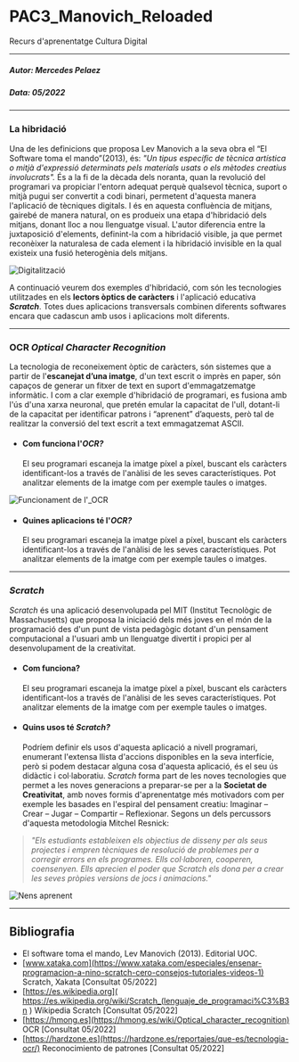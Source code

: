# PAC3_Manovich_Reloaded
Recurs d'aprenentatge Cultura Digital

***

##### Autor: Mercedes Pelaez
##### Data: 05/2022  #####
***



### **La hibridació**
Una de les definicions  que proposa Lev Manovich a la seva obra el “El Software toma el mando”(2013), és: _"Un tipus específic de tècnica artística o mitjà d'expressió determinats pels materials usats o els mètodes creatius involucrats"._
És a la fi de la dècada dels noranta, quan la revolució del programari va propiciar l'entorn adequat perquè qualsevol tècnica, suport o mitjà pugui ser convertit a codi binari, permetent d'aquesta manera l'aplicació de tècniques digitals.
I és en aquesta confluència de mitjans, gairebé de manera natural, on es produeix una etapa d'hibridació dels mitjans, donant lloc a nou llenguatge visual.
L'autor diferencia entre la juxtaposició d'elements, definint-la com a hibridació visible, ja que permet reconèixer la naturalesa de cada element i la hibridació invisible en la qual existeix una fusió heterogènia dels mitjans.

![Digitalització](https://cdn.pixabay.com/photo/2020/01/16/12/02/digitization-4770296_960_720.jpg)
 
A continuació veurem dos exemples d'hibridació, com són les tecnologies utilitzades en els **lectors òptics de caràcters** i l'aplicació educativa _**Scratch**_. Totes dues aplicacions transversals combinen diferents softwares encara que cadascun amb usos i aplicacions molt diferents.
***
     
### **OCR _Optical Character Recognition_**

La tecnologia de reconeixement òptic de caràcters, són sistemes que a partir de l'**escanejat d’una imatge**, d'un text escrit o imprès en paper, són capaços de generar un fitxer de text en suport d'emmagatzematge informàtic. I com a clar exemple d'hibridació de programari, es fusiona amb l'ús d'una xarxa neuronal, que pretén emular la capacitat de l'ull, dotant-li de la capacitat per identificar patrons i “aprenent” d’aquests, però tal de realitzar la conversió del text escrit a text emmagatzemat ASCII.

- #### **Com funciona l'_OCR?_**

    El seu programari escaneja la imatge píxel a píxel, buscant els caràcters identificant-los a través de l'anàlisi de les seves característiques. Pot analitzar elements de la imatge com per exemple taules o imatges.
    
![Funcionament de l'_OCR](https://view.genial.ly/627f72f809d310001893fd38)

- #### **Quines aplicacions té l'_OCR?_**

    El seu programari escaneja la imatge píxel a píxel, buscant els caràcters identificant-los a través de l'anàlisi de les seves característiques. Pot analitzar elements de la imatge com per exemple taules o imatges.
***  
### **_Scratch_** 

_Scratch_ és una aplicació desenvolupada pel MIT (Institut Tecnològic de Massachusetts) que proposa la iniciació dels més joves en el món de la programació des d'un punt de vista pedagògic dotant d'un pensament computacional a l'usuari amb un llenguatge divertit i propici per al desenvolupament de la creativitat.

- #### **Com funciona?**

    El seu programari escaneja la imatge píxel a píxel, buscant els caràcters identificant-los a través de l'anàlisi de les seves característiques. Pot analitzar elements de la imatge com per exemple taules o imatges.
    
- #### **Quins usos té _Scratch?_**

    Podríem definir els usos d'aquesta aplicació a nivell programari, enumerant l'extensa llista d'accions disponibles en la seva interfície, però si podem destacar alguna cosa d'aquesta aplicació, és el seu ús didàctic i col·laboratiu. _Scratch_ forma part de les noves tecnologies que permet a les noves generacions a preparar-se per a la **Societat de Creativitat**, amb noves formis d'aprenentatge més motivadors com per exemple les basades en l'espiral del pensament creatiu: Imaginar – Crear – Jugar – Compartir – Reflexionar. 
    Segons un dels percussors d'aquesta metodologia Mitchel Resnick:
    
> _"Els estudiants estableixen els objectius de disseny per als seus projectes i empren tècniques de resolució de problemes per a corregir errors en els programes. Ells col·laboren, cooperen, coensenyen. Ells aprecien el poder que _Scratch_ els dona per a crear les seves pròpies versions de jocs i animacions."_


![Nens aprenent](https://images.pexels.com/photos/10643463/pexels-photo-10643463.jpeg?auto=compress&cs=tinysrgb&h=750&w=1260)

 ***


## Bibliografia

- El software toma el mando, Lev Manovich (2013). Editorial UOC.
- [www.xataka.com](https://www.xataka.com/especiales/ensenar-programacion-a-nino-scratch-cero-consejos-tutoriales-videos-1) Scratch, Xakata [Consultat 05/2022] 
- [https://es.wikipedia.org]( https://es.wikipedia.org/wiki/Scratch_(lenguaje_de_programaci%C3%B3n ) Wikipedia Scratch [Consultat 05/2022] 
- [https://hmong.es](https://hmong.es/wiki/Optical_character_recognition) OCR [Consultat 05/2022] 
- [https://hardzone.es](https://hardzone.es/reportajes/que-es/tecnologia-ocr/) Reconocimiento de patrones [Consultat 05/2022] 
